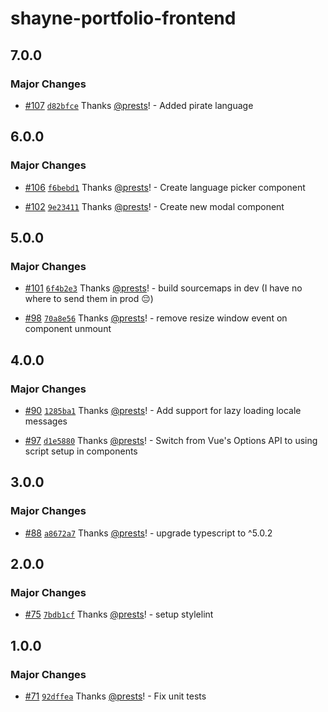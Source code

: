 # shayne-portfolio-frontend

## 7.0.0

### Major Changes

- [#107](https://github.com/prests/portfolio/pull/107) [`d82bfce`](https://github.com/prests/portfolio/commit/d82bfce715fbd43dbc4d95e2b8bcc418abe4377b) Thanks [@prests](https://github.com/prests)! - Added pirate language

## 6.0.0

### Major Changes

- [#106](https://github.com/prests/portfolio/pull/106) [`f6bebd1`](https://github.com/prests/portfolio/commit/f6bebd179637086fbdc29927a09251a9a06d2490) Thanks [@prests](https://github.com/prests)! - Create language picker component

- [#102](https://github.com/prests/portfolio/pull/102) [`9e23411`](https://github.com/prests/portfolio/commit/9e23411040a30fd51f6c8c5ce51dbb16d4ef610c) Thanks [@prests](https://github.com/prests)! - Create new modal component

## 5.0.0

### Major Changes

- [#101](https://github.com/prests/portfolio/pull/101) [`6f4b2e3`](https://github.com/prests/portfolio/commit/6f4b2e3f527dd938285937e8d644cf4c1c1e73e2) Thanks [@prests](https://github.com/prests)! - build sourcemaps in dev (I have no where to send them in prod 😔)

- [#98](https://github.com/prests/portfolio/pull/98) [`70a8e56`](https://github.com/prests/portfolio/commit/70a8e562455f4777aeeb1e6a62134198d4c3902b) Thanks [@prests](https://github.com/prests)! - remove resize window event on component unmount

## 4.0.0

### Major Changes

- [#90](https://github.com/prests/portfolio/pull/90) [`1285ba1`](https://github.com/prests/portfolio/commit/1285ba1117766388c3961238e1412aa0f91f221c) Thanks [@prests](https://github.com/prests)! - Add support for lazy loading locale messages

- [#97](https://github.com/prests/portfolio/pull/97) [`d1e5880`](https://github.com/prests/portfolio/commit/d1e5880fe6a41b45d94f9398ff6f3ab39ab1f989) Thanks [@prests](https://github.com/prests)! - Switch from Vue's Options API to using script setup in components

## 3.0.0

### Major Changes

- [#88](https://github.com/prests/portfolio/pull/88) [`a8672a7`](https://github.com/prests/portfolio/commit/a8672a7a79b5ea27ae5ee324133f138c0da648fe) Thanks [@prests](https://github.com/prests)! - upgrade typescript to ^5.0.2

## 2.0.0

### Major Changes

- [#75](https://github.com/prests/portfolio/pull/75) [`7bdb1cf`](https://github.com/prests/portfolio/commit/7bdb1cfb9ddee21d228ce713aebe0d67b90e85b5) Thanks [@prests](https://github.com/prests)! - setup stylelint

## 1.0.0

### Major Changes

- [#71](https://github.com/prests/portfolio/pull/71) [`92dffea`](https://github.com/prests/portfolio/commit/92dffea786077a0b8bd94fb4b25d98baec56ca93) Thanks [@prests](https://github.com/prests)! - Fix unit tests
